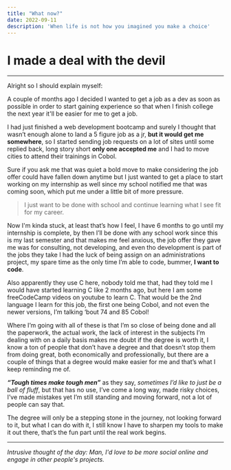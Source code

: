 ```yaml
---
title: "What now?"
date: 2022-09-11
description: 'When life is not how you imagined you make a choice'
---
```

# I made a deal with the devil
****
Alright so I should explain myself:

A couple of months ago I decided I wanted to get a job as a dev as soon as possible in order to start gaining experience so that when I finish college the next year it'll be easier for me to get a job.

I had just finished a web development bootcamp and surely I thought that wasn’t enough alone to land a 5 figure job as a jr, **but it would get me somewhere**, so I started sending job requests on a lot of sites until some replied back, long story short **only one accepted me** and I had to move cities to attend their trainings in Cobol.

Sure if you ask me that was quiet a bold move to make considering the job offer could have fallen down anytime but I just wanted to get a place to start working on my internship as well since my school notified me that was coming soon, which put me under a little bit of more pressure.

>I just want to be done with school and continue learning what I see fit for my career.

Now I'm kinda stuck, at least that’s how I feel, I have 6 months to go until my internship is complete, by then I’ll be done with any school work since this is my last semester and that makes me feel anxious, the job offer they gave me was for consulting, not developing, and even tho development is part of the jobs they take I had the luck of being assign on an administrations project, my spare time as the only time I’m able to code, bummer, **I want to code**.

Also apparently they use C here, nobody told me that, had they told me I would have started learning C like 2 months ago, but here I am some freeCodeCamp videos on youtube to learn C. That would be the 2nd language I learn for this job, the first one being Cobol, and not even the newer versions, I’m talking ‘bout 74 and 85 Cobol!

Where I’m going with all of these is that I’m so close of being done and all the paperwork, the actual work, the lack of interest in the subjects I’m dealing with on a daily basis makes me doubt if the degree is worth it, I know a ton of people that don’t have a degree and that doesn’t stop them from doing great, both economically and professionally, but there are a couple of things that a degree would make easier for me and that’s what I keep reminding me of.

***“Tough times make tough men”*** as they say, *sometimes I’d like to just be a ball of fluff*, but that has no use, I’ve come a long way, made risky choices, I’ve made mistakes yet I’m still standing and moving forward, not a lot of people can say that.

The degree will only be a stepping stone in the journey, not looking forward to it, but what I can do with it, I still know I have to sharpen my tools to make it out there, that’s the fun part until the real work begins.

****
*Intrusive thought of the day:*
*Man, I'd love to be more social online and engage in other people's projects.*
